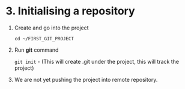 # 3. Initialising a repository

1. Create and go into the project

	`cd ~/FIRST_GIT_PROJECT` 

2. Run **git** command

	`git init` - (This will create .git under the project, this will track the project)

3. We are not yet pushing the project into remote repository.

